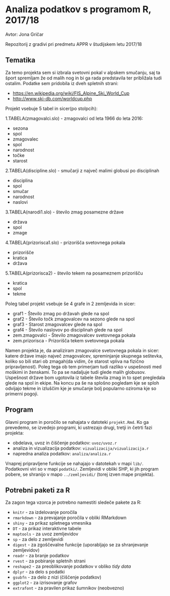 # Analiza podatkov s programom R, 2017/18

Avtor: Jona Gričar

Repozitorij z gradivi pri predmetu APPR v študijskem letu 2017/18

## Tematika

Za temo projekta sem si izbrala svetovni pokal v alpskem smučanju, saj ta šport spremljam že od malih nog in bi ga rada predstavila ter približala tudi ostalim. Podatke sem pridobila iz dveh spletnih strani:
* https://en.wikipedia.org/wiki/FIS_Alpine_Ski_World_Cup
* http://www.ski-db.com/worldcup.php

Projekt vsebuje 5 tabel in sicer(po stolpcih):

1.TABELA(zmagovalci.slo) - zmagovalci od leta 1966 do leta 2016:
* sezona
* spol
* zmagovalec
* spol
* narodnost
* točke
* starost

2.TABELA(discipline.slo) - smučarji z največ malimi globusi po disciplinah
* disciplina
* spol
* smučar
* narodnost
* naslovi

3.TABELA(narodi1.slo) - število zmag posamezne države
* država
* spol
* zmage

4.TABELA(prizorisca1.slo) - prizorišča svetovnega pokala
* prizorišče
* kratica
* država

5.TABELA(prizorisca2) - število tekem na posameznem prizorišču
* kratica
* spol
* tekme

Poleg tabel projekt vsebuje še 4 grafe in 2 zemljevida in sicer:
* graf1 - Število zmag po državah glede na spol
* graf2 - Število točk zmagovalcev na sezono glede na spol
* graf3 - Starost zmagovalcev glede na spol
* graf4 - Število naslovov po disciplinah glede na spol
* zem.zmagovalci - Število zmagovalcev svetovnega pokala
* zem.prizorisca - Prizorišča tekem svetovnega pokala

Namen projekta je, da analiziram zmagovalce svetovnega pokala in sicer: katere države imajo največ zmagovalcev, spreminjanje skupnega seštevka, koliko so bili stari ob zmagah(da vidim, če starost vpliva na fizično pripravljenost). Poleg tega ob tem primerjam tudi razliko v uspešnosti med moškimi in ženskami. To pa se nadaljuje tudi glede malih globusov. Uspešnost države bom ugotovila iz tabele števila zmag in to spet pregledala glede na spol in ekipe. Na koncu pa še na splošno pogledam kje se sploh odvijajo tekme in izluščim kje je smučanje bolj popularno oziroma kje so primerni pogoji.

## Program

Glavni program in poročilo se nahajata v datoteki `projekt.Rmd`. Ko ga prevedemo,
se izvedejo programi, ki ustrezajo drugi, tretji in četrti fazi projekta:

* obdelava, uvoz in čiščenje podatkov: `uvoz/uvoz.r`
* analiza in vizualizacija podatkov: `vizualizacija/vizualizacija.r`
* napredna analiza podatkov: `analiza/analiza.r`

Vnaprej pripravljene funkcije se nahajajo v datotekah v mapi `lib/`. Podatkovni
viri so v mapi `podatki/`. Zemljevidi v obliki SHP, ki jih program pobere, se
shranijo v mapo `../zemljevidi/` (torej izven mape projekta).

## Potrebni paketi za R

Za zagon tega vzorca je potrebno namestiti sledeče pakete za R:

* `knitr` - za izdelovanje poročila
* `rmarkdown` - za prevajanje poročila v obliki RMarkdown
* `shiny` - za prikaz spletnega vmesnika
* `DT` - za prikaz interaktivne tabele
* `maptools` - za uvoz zemljevidov
* `sp` - za delo z zemljevidi
* `digest` - za zgoščevalne funkcije (uporabljajo se za shranjevanje zemljevidov)
* `readr` - za branje podatkov
* `rvest` - za pobiranje spletnih strani
* `reshape2` - za preoblikovanje podatkov v obliko *tidy data*
* `dplyr` - za delo s podatki
* `gsubfn` - za delo z nizi (čiščenje podatkov)
* `ggplot2` - za izrisovanje grafov
* `extrafont` - za pravilen prikaz šumnikov (neobvezno)
